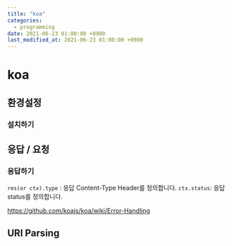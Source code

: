 ```yaml
---
title: "koa"
categories:
  - programming
date: 2021-06-23 01:00:00 +0900
last_modified_at: 2021-06-23 01:00:00 +0900
---
```


# koa

## 환경설정
### 설치하기

## 응답 / 요청
### 응답하기

`res(or ctx).type` : 응답 Content-Type Header를 정의합니다.
`ctx.status`: 응답 status를 정의합니다.

https://github.com/koajs/koa/wiki/Error-Handling

## URI Parsing